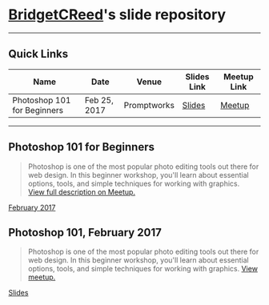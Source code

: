 # [BridgetCReed](https://github.com/BridgetCReed)'s slide repository

---

## Quick Links

Name | Date | Venue | Slides Link | Meetup Link
--- | --- | --- | --- | ---
Photoshop 101 for Beginners  | Feb 25, 2017 | Promptworks | [Slides](https://www.meetup.com/Girl-Develop-It-Philadelphia/events/237414062) | [Meetup](https://www.meetup.com/Girl-Develop-It-Philadelphia/events/237414062)

---

## Photoshop 101 for Beginners

> Photoshop is one of the most popular photo editing tools out there for web design. In this beginner workshop, you'll learn about essential options, tools, and simple techniques for working with graphics.  
[View full description on Meetup.](https://www.meetup.com/Girl-Develop-It-Philadelphia/events/237414062)

[February 2017](https://bridgetcreed.github.io/gdiphilly-photoshop101-feb2017)

## Photoshop 101, February 2017

> Photoshop is one of the most popular photo editing tools out there for web design. In this beginner workshop, you'll learn about essential options, tools, and simple techniques for working with graphics. [View meetup.](https://www.meetup.com/Girl-Develop-It-Philadelphia/events/237414062)

[Slides](https://bridgetcreed.github.io/gdiphilly-photoshop101-feb2017)
